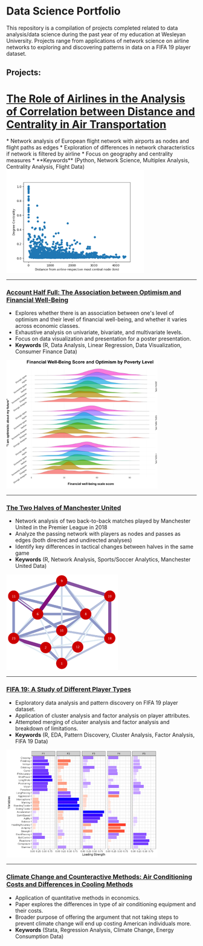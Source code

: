 # Data Science Portfolio
This repository is a compilation of projects completed related to data analysis/data science during the past year of my education at Wesleyan University. Projects range from applications of network science on airline networks to exploring and discovering patterns in data on a FIFA 19 player dataset.

## Projects:

<h1><a href="https://skim09.github.io/airline-layers">The Role of Airlines in the Analysis of Correlation between Distance and Centrality in Air Transportation</a></h1>
* Network analysis of European flight network with airports as nodes and flight paths as edges
* Exploration of differences in network characteristics if network is filtered by airline
* Focus on geography and centrality measures
* **Keywords** (Python, Network Science, Multiplex Analysis, Centrality Analysis, Flight Data)
<img src="static/degree_centrality_airlinelayered.png" width="364">

---

###  [Account Half Full: The Association between Optimism and Financial Well-Being](skim09.github.io/optimism-financial)
* Explores whether there is an association between one's level of optimism and their level of financial well-being, and whether it varies across economic classes.
* Exhaustive analysis on univariate, bivariate, and multivariate levels.
* Focus on data visualization and presentation for a poster presentation.
* **Keywords** (R, Data Analysis, Linear Regression, Data Visualization, Consumer Finance Data)
<img src="static/figure_2.png" width="400">

---

###  [The Two Halves of Manchester United](skim09.github.io/manchester-united)
* Network analysis of two back-to-back matches played by Manchester United in the Premier League in 2018
* Analyze the passing network with players as nodes and passes as edges (both directed and undirected analyses)
* Identify key differences in tactical changes between halves in the same game
* **Keywords** (R, Network Analysis, Sports/Soccer Analytics, Manchester United Data)
<img src="githubfigures/chelsea/cropsecondhalf1.png" width="295" height="253">

---

###  [FIFA 19: A Study of Different Player Types](skim09.github.io/fifa-19)
* Exploratory data analysis and pattern discovery on FIFA 19 player dataset.
* Application of cluster analysis and factor analysis on player attributes.
* Attempted merging of cluster analysis and factor analysis and breakdown of limitations.
* **Keywords** (R, EDA, Pattern Discovery, Cluster Analysis, Factor Analysis, FIFA 19 Data)
<img src="fifa19_EDA_Rmarkdown_files/figure-gfm/unnamed-chunk-13-1.png" width="400">

---

###  [Climate Change and Counteractive Methods: Air Conditioning Costs and Differences in Cooling Methods](skim09.github.io/climate-change)
* Application of quantitative methods in economics.
* Paper explores the differences in type of air conditioning equipment and their costs.
* Broader purpose of offering the argument that not taking steps to prevent climate change will end up costing American individuals more.
* **Keywords** (Stata, Regression Analysis, Climate Change, Energy Consumption Data)
